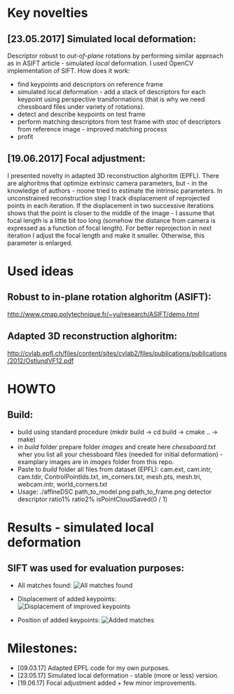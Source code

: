 # Key novelties
## [23.05.2017] Simulated local deformation:
Descriptor robust to *out-of-plane* rotations by performing similar approach as in ASIFT article - simulated *local* deformation. I used OpenCV implementation of SIFT. How does it work:
- find keypoints and descriptors on reference frame
- simulated local deformation - add a stack of descriptors for each keypoint using perspective transformations (that is why we need chessboard files under variety of rotations).
- detect and describe keypoints on test frame
- perform matching descriptors from test frame with *stac* of descriptors from reference image - improved matching process
- profit

## [19.06.2017] Focal adjustment:
I presented novelty in adapted 3D reconstruction alghoritm (EPFL). There are alghoritms that optimize extrinsic camera parameters, but - in the knowledge of authors - noone tried to estimate the intrinsic parameters. In unconstrained reconstruction step I track displacement of reprojected points in each iteration. If the displacement in two successive iterations shows that the point is closer to the middle of the image - I assume that focal length is a little bit too long (somehow the distance from camera is expressed as a function of focal length). For better reprojection in next iteration I adjust the focal length and make it smaller. Otherwise, this parameter is enlarged. 

# Used ideas
## Robust to in-plane rotation alghoritm (ASIFT):
http://www.cmap.polytechnique.fr/~yu/research/ASIFT/demo.html

## Adapted 3D reconstruction alghoritm:
http://cvlab.epfl.ch/files/content/sites/cvlab2/files/publications/publications/2012/OstlundVF12.pdf

# HOWTO
## Build:
- build using standard procedure (mkdir build -> cd build -> cmake .. -> make)
- in _build_ folder prepare folder _images_ and create here _chessboard.txt_ wher you list all your chessboard files (needed for initial deformation) - examplary images are in _images_ folder from this repo.
- Paste to _build_ folder all files from dataset (EPFL): cam.ext, cam.intr, cam.tdir, ControlPointIds.txt, im_corners.txt, mesh.pts, mesh.tri, webcam.intr, world_corners.txt
- Usage: ./affineDSC path_to_model.png path_to_frame.png detector descriptor ratio1% ratio2% isPointCloudSaved(0 / 1)

# Results - simulated local deformation
## SIFT was used for evaluation purposes:
- All matches found:
![All matches found](https://raw.githubusercontent.com/mbed92/ASIFTplusplus/master/PC_056_80_90_sift_sift_all.png)

- Displacement of added keypoints:
![Displacement of improved keypoints](https://raw.githubusercontent.com/mbed92/ASIFTplusplus/master/PC_056_80_90_sift_sift_disp.png)

- Position of added keypoints:
![Added matches](https://raw.githubusercontent.com/mbed92/ASIFTplusplus/master/PC_056_80_90_sift_sift_imp.png)

# Milestones:
- [09.03.17] Adapted EPFL code for my own purposes. 
- [23.05.17] Simulated local deformation - stable (more or less) version.
- [19.06.17] Focal adjustment added + few minor improvements.
